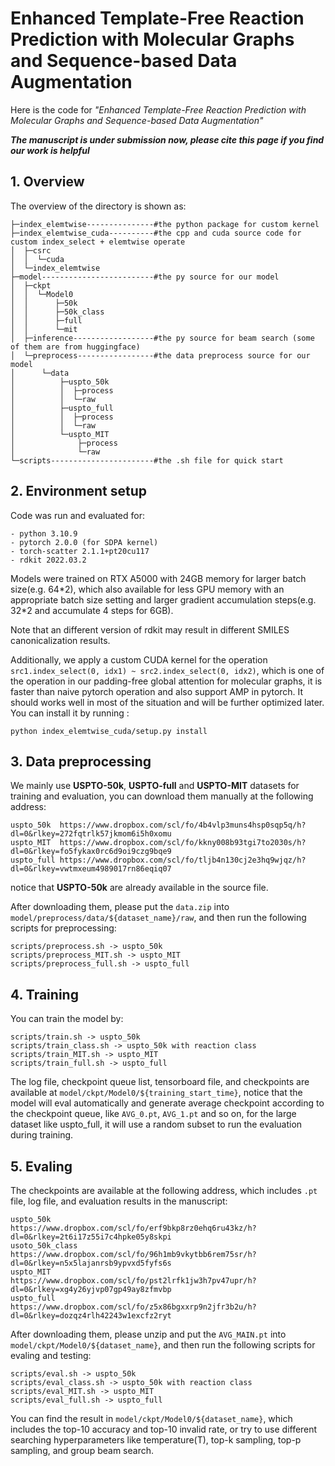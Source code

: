 # Enhanced Template-Free Reaction Prediction with Molecular Graphs and Sequence-based Data Augmentation

Here is the code for *"Enhanced Template-Free Reaction Prediction with Molecular Graphs and Sequence-based Data Augmentation"*

***The manuscript is under submission now, please cite this page if you find our work is helpful***

## 1. Overview
The overview of the directory is shown as:
```
├─index_elemtwise---------------#the python package for custom kernel
├─index_elemtwise_cuda----------#the cpp and cuda source code for custom index_select + elemtwise operate
│  ├─csrc
│  │  └─cuda
│  └─index_elemtwise
├─model-------------------------#the py source for our model
│  ├─ckpt
│  │  └─Model0
│  │      ├─50k
│  │      ├─50k_class
│  │      ├─full
│  │      └─mit
│  ├─inference------------------#the py source for beam search (some of them are from huggingface)
│  └─preprocess-----------------#the data preprocess source for our model
│      └─data
│          ├─uspto_50k
│          │  ├─process
│          │  └─raw
│          ├─uspto_full
│          │  ├─process
│          │  └─raw
│          └─uspto_MIT
│              ├─process
│              └─raw
└─scripts-----------------------#the .sh file for quick start
```

## 2. Environment setup
Code was run and evaluated for:

    - python 3.10.9
    - pytorch 2.0.0 (for SDPA kernel)
    - torch-scatter 2.1.1+pt20cu117
    - rdkit 2022.03.2

Models were trained on RTX A5000 with 24GB memory for larger batch size(e.g. 64\*2), which also available for less GPU memory with an appropriate batch size setting and larger gradient accumulation steps(e.g. 32\*2 and accumulate 4 steps for 6GB).

Note that an different version of rdkit may result in different SMILES canonicalization results.

Additionally, we apply a custom CUDA kernel for the operation `src1.index_select(0, idx1) ~ src2.index_select(0, idx2)`, which is one of the operation in our padding-free global attention for molecular graphs, it is faster than naive pytorch operation and also support AMP in pytorch. It should works well in most of the situation and will be further optimized later. You can install it by running :
```
python index_elemtwise_cuda/setup.py install
```

## 3. Data preprocessing
We mainly use **USPTO-50k**, **USPTO-full** and **USPTO-MIT** datasets for training and evaluation, you can download them manually at the following address:
```
uspto_50k  https://www.dropbox.com/scl/fo/4b4vlp3muns4hsp0sqp5q/h?dl=0&rlkey=272fqtrlk57jkmom6i5h0xomu
uspto_MIT  https://www.dropbox.com/scl/fo/kkny008b93tgi7to2030s/h?dl=0&rlkey=fo5fykax0rc6d9oi9czg9bqe9
uspto_full https://www.dropbox.com/scl/fo/tljb4n130cj2e3hq9wjqz/h?dl=0&rlkey=vwtmxeum4989017rn86eqiq07
```
notice that **USPTO-50k** are already available in the source file.

After downloading them, please put the `data.zip` into `model/preprocess/data/${dataset_name}/raw`, and then run the following scripts for preprocessing:
```
scripts/preprocess.sh -> uspto_50k
scripts/preprocess_MIT.sh -> uspto_MIT
scripts/preprocess_full.sh -> uspto_full
```

## 4. Training
You can train the model by:
```
scripts/train.sh -> uspto_50k
scripts/train_class.sh -> uspto_50k with reaction class
scripts/train_MIT.sh -> uspto_MIT
scripts/train_full.sh -> uspto_full
```

The log file, checkpoint queue list, tensorboard file, and checkpoints are available at `model/ckpt/Model0/${training_start_time}`, notice that the model will eval automatically and generate average checkpoint according to the checkpoint queue, like `AVG_0.pt`, `AVG_1.pt` and so on, for the large dataset like uspto_full, it will use a random subset to run the evaluation during training.

## 5. Evaling
The checkpoints are available at the following address, which includes `.pt` file, log file, and evaluation results in the manuscript:
```
uspto_50k       https://www.dropbox.com/scl/fo/erf9bkp8rz0ehq6ru43kz/h?dl=0&rlkey=2t6i17z55i7c4hpke05y8skpi
usoto_50k_class https://www.dropbox.com/scl/fo/96h1mb9vkytbb6rem75sr/h?dl=0&rlkey=n5x5lajanrsb9ypvxd5fyfs6s
uspto_MIT       https://www.dropbox.com/scl/fo/pst2lrfk1jw3h7pv47upr/h?dl=0&rlkey=xg4y26yjvp07gp49ay8zfmvbp
uspto_full      https://www.dropbox.com/scl/fo/z5x86bgxxrp9n2jfr3b2u/h?dl=0&rlkey=dozqz4rlh42243w1excfz2ryt
```

After downloading them, please unzip and put the `AVG_MAIN.pt` into `model/ckpt/Model0/${dataset_name}`, and then run the following scripts for evaling and testing:
```
scripts/eval.sh -> uspto_50k
scripts/eval_class.sh -> uspto_50k with reaction class
scripts/eval_MIT.sh -> uspto_MIT
scripts/eval_full.sh -> uspto_full
```

You can find the result in `model/ckpt/Model0/${dataset_name}`, which includes the top-10 accuracy and top-10 invalid rate, or try to use different searching hyperparameters like temperature(T), top-k sampling, top-p sampling, and group beam search.
